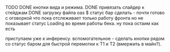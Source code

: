 TODO
    DONE кнопки вида и режима. 
    DONE привязать слайдер к стейджам
    DONE загрузку файла oas
    $ статус бар сделать - почти готово с оговоркой что пока отслеживает только работу фронта 
        но не показывает статус Loading во время работы бека. ну  пока остаим как есть

приступаем уже к инференсу. 
    вспомогательное - сделать кнопки рядом со статус баром для быстрой перемотки к T1 и T2 (вмержить в майн?). 
    

